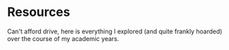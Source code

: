 # Resources
Can't afford drive, here is everything I explored (and quite frankly hoarded) over the course of my academic years. 
